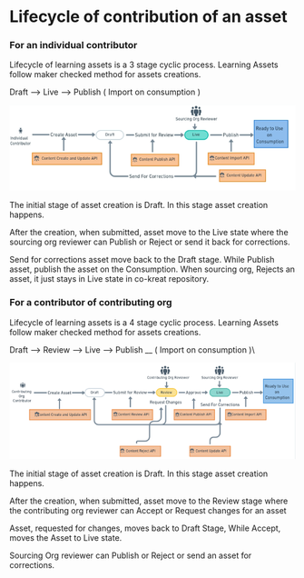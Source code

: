 # Lifecycle of contribution of an asset

### For an individual contributor <a href="#reference-cokreat-web-application" id="reference-cokreat-web-application"></a>

Lifecycle of learning assets is a 3 stage cyclic process. Learning Assets follow maker checked method for assets creations.&#x20;

Draft  --> Live --> Publish ( Import on consumption )

![](../../../.gitbook/assets/individual.png)

The initial stage of asset creation is Draft. In this stage asset creation happens.&#x20;

After the creation, when submitted, asset move to the Live state where the sourcing org reviewer can Publish or Reject or send it back for corrections.

Send for corrections asset move back to the Draft stage. While Publish asset, publish the asset on the Consumption. When sourcing org, Rejects an asset, it just stays in Live state in co-kreat repository.



### For a contributor of contributing org  <a href="#reference-cokreat-web-application" id="reference-cokreat-web-application"></a>

Lifecycle of learning assets is a 4 stage cyclic process. Learning Assets follow maker checked method for assets creations.&#x20;

Draft --> Review --> Live  --> Publish __ ( Import on consumption )\


![](../../../.gitbook/assets/lifecycle-contributor-.png)

The initial stage of asset creation is Draft. In this stage asset creation happens.&#x20;

After the creation, when submitted, asset move to the Review stage where the contributing org reviewer can Accept or Request changes for an asset

Asset, requested for changes, moves back to Draft Stage, While Accept, moves the Asset to Live state.&#x20;

Sourcing Org reviewer can Publish or Reject or send an asset for corrections.
